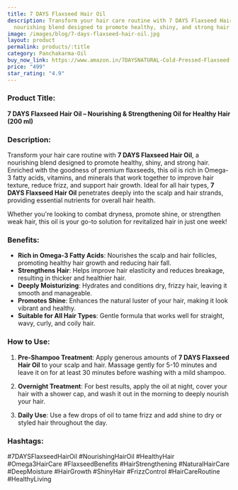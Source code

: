 ```yaml
---
title: 7 DAYS Flaxseed Hair Oil
description: Transform your hair care routine with 7 DAYS Flaxseed Hair Oil, a
  nourishing blend designed to promote healthy, shiny, and strong hair.
image: /images/blog/7-days-flaxseed-hair-oil.jpg
layout: product
permalink: products/:title
category: Panchakarma-Oil
buy_now_link: https://www.amazon.in/7DAYSNATURAL-Cold-Pressed-Flaxseed-Growth/dp/B0CM721CHL/ref=sr_1_3_sspa?crid=19W6P0UCZOP29&tag=ayushmonk-21
price: "499"
star_rating: "4.9"
---
```

### Product Title:
**7 DAYS Flaxseed Hair Oil – Nourishing & Strengthening Oil for Healthy Hair (200 ml)**

### Description:
Transform your hair care routine with **7 DAYS Flaxseed Hair Oil**, a nourishing blend designed to promote healthy, shiny, and strong hair. Enriched with the goodness of premium flaxseeds, this oil is rich in Omega-3 fatty acids, vitamins, and minerals that work together to improve hair texture, reduce frizz, and support hair growth. Ideal for all hair types, **7 DAYS Flaxseed Hair Oil** penetrates deeply into the scalp and hair strands, providing essential nutrients for overall hair health.

Whether you're looking to combat dryness, promote shine, or strengthen weak hair, this oil is your go-to solution for revitalized hair in just one week!

### Benefits:
- **Rich in Omega-3 Fatty Acids**: Nourishes the scalp and hair follicles, promoting healthy hair growth and reducing hair fall.
- **Strengthens Hair**: Helps improve hair elasticity and reduces breakage, resulting in thicker and healthier hair.
- **Deeply Moisturizing**: Hydrates and conditions dry, frizzy hair, leaving it smooth and manageable.
- **Promotes Shine**: Enhances the natural luster of your hair, making it look vibrant and healthy.
- **Suitable for All Hair Types**: Gentle formula that works well for straight, wavy, curly, and coily hair.

### How to Use:
1. **Pre-Shampoo Treatment**: Apply generous amounts of **7 DAYS Flaxseed Hair Oil** to your scalp and hair. Massage gently for 5-10 minutes and leave it on for at least 30 minutes before washing with a mild shampoo.

2. **Overnight Treatment**: For best results, apply the oil at night, cover your hair with a shower cap, and wash it out in the morning to deeply nourish your hair.

3. **Daily Use**: Use a few drops of oil to tame frizz and add shine to dry or styled hair throughout the day.

### Hashtags:
#7DAYSFlaxseedHairOil #NourishingHairOil #HealthyHair #Omega3HairCare #FlaxseedBenefits #HairStrengthening #NaturalHairCare #DeepMoisture #HairGrowth #ShinyHair #FrizzControl #HairCareRoutine #HealthyLiving
